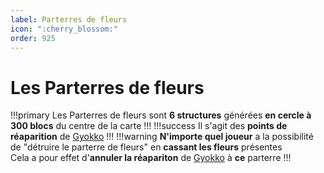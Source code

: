 ```yaml
---
label: Parterres de fleurs
icon: ":cherry_blossom:"
order: 925
---
```


# Les Parterres de fleurs
!!!primary
Les Parterres de fleurs sont **6 structures** générées **en cercle à 300 blocs** du centre de la carte
!!!
!!!success
Il s'agit des **points de réaparition** de [Gyokko](../roles/demon/gyokko)
!!!
!!!warning
**N'importe quel joueur** a la possibilité de "détruire le parterre de fleurs" en **cassant les fleurs** présentes <br>
Cela a pour effet d'**annuler la réapariton** de [Gyokko](../roles/demon/gyokko) à **ce** parterre
!!!

